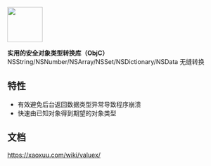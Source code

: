 <br>

<img src="https://img.vim-cn.com/d4/12de11f629bd1395a1a968eb23071d0fefa280.png" height="80px">

**实用的安全对象类型转换库（ObjC）**
NSString/NSNumber/NSArray/NSSet/NSDictionary/NSData 无缝转换


## 特性

- 有效避免后台返回数据类型异常导致程序崩溃
- 快速由已知对象得到期望的对象类型


## 文档

https://xaoxuu.com/wiki/valuex/

